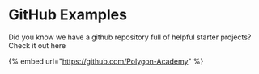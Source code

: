 # GitHub Examples

Did you know we have a github repository full of helpful starter projects? Check it out here&#x20;



{% embed url="https://github.com/Polygon-Academy" %}
